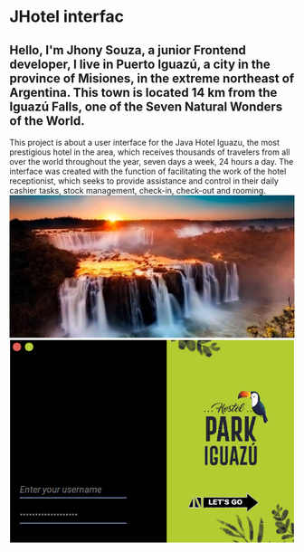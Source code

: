 # **JHotel interfac**
## Hello, I'm Jhony Souza, a junior Frontend developer, I live in Puerto Iguazú, a city in the province of Misiones, in the extreme northeast of Argentina. This town is located 14 km from the Iguazú Falls, one of the Seven Natural Wonders of the World.
This project is about a user interface for the Java Hotel Iguazu, the most prestigious hotel in the area, which receives thousands of travelers from all over the world throughout the year, seven days a week, 24 hours a day. The interface was created with the function of facilitating the work of the hotel receptionist, which seeks to provide assistance and control in their daily cashier tasks, stock management, check-in, check-out and rooming.
![beta image](indexSource/iguazu-waterfallsIII.jpg)
![beta image](indexSource/interfaz-beta.png)
